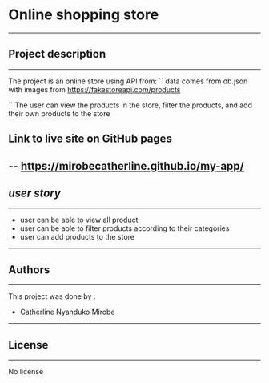 # **Online shopping store**
---
## Project description
---
The project is an online store using API from:
``
data comes from db.json with images from https://fakestoreapi.com/products

``
The user can view the products in the store, filter the products, and add their own products to the store


## Link to live site on GitHub pages
--
https://mirobecatherline.github.io/my-app/
--
## _user story_
---
* user can be able to view all product
* user can be able to filter products according to their categories
* user can add products to the store
---
## Authors
---
This project was done by :
* Catherline Nyanduko Mirobe
---
## License
---
No license 